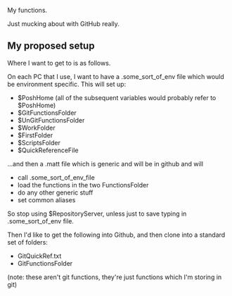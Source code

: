 My functions.

Just mucking about with GitHub really.

## My proposed setup

Where I want to get to is as follows.

On each PC that I use, I want to have a .some_sort_of_env file which would be environment specific. This will set up:

- $PoshHome (all of the subsequent variables would probably refer to $PoshHome)
- $GitFunctionsFolder
- $UnGitFunctionsFolder
- $WorkFolder
- $FirstFolder
- $ScriptsFolder
- $QuickReferenceFile

...and then a .matt file which is generic and will be in github and will

- call .some_sort_of_env_file
- load the functions in the two FunctionsFolder
- do any other generic stuff
- set common aliases

So stop using $RepositoryServer, unless just to save typing in .some_sort_of_env file.

Then I'd like to get the following into Github, and then clone into a standard set of folders:

- GitQuickRef.txt
- GitFunctionsFolder

(note: these aren't git functions, they're just functions which I'm storing in git)



